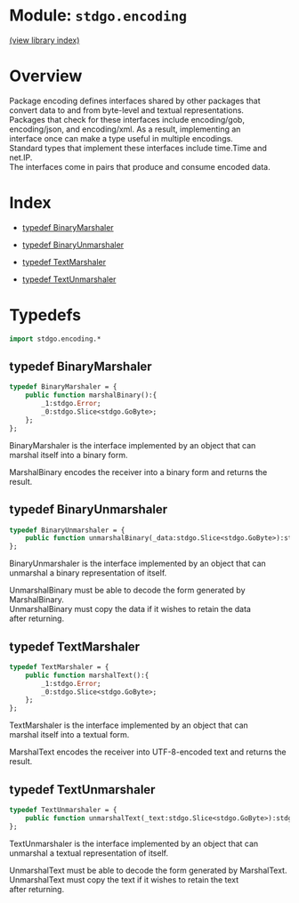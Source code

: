 # Module: `stdgo.encoding`

[(view library index)](../stdgo.md)


# Overview


Package encoding defines interfaces shared by other packages that  
convert data to and from byte\-level and textual representations.  
Packages that check for these interfaces include encoding/gob,  
encoding/json, and encoding/xml. As a result, implementing an  
interface once can make a type useful in multiple encodings.  
Standard types that implement these interfaces include time.Time and net.IP.  
The interfaces come in pairs that produce and consume encoded data.  



# Index


- [typedef BinaryMarshaler](<#typedef-binarymarshaler>)

- [typedef BinaryUnmarshaler](<#typedef-binaryunmarshaler>)

- [typedef TextMarshaler](<#typedef-textmarshaler>)

- [typedef TextUnmarshaler](<#typedef-textunmarshaler>)

# Typedefs


```haxe
import stdgo.encoding.*
```


## typedef BinaryMarshaler


```haxe
typedef BinaryMarshaler = {
	public function marshalBinary():{
		_1:stdgo.Error;
		_0:stdgo.Slice<stdgo.GoByte>;
	};
};
```


BinaryMarshaler is the interface implemented by an object that can  
marshal itself into a binary form.  



MarshalBinary encodes the receiver into a binary form and returns the result.  



## typedef BinaryUnmarshaler


```haxe
typedef BinaryUnmarshaler = {
	public function unmarshalBinary(_data:stdgo.Slice<stdgo.GoByte>):stdgo.Error;
};
```


BinaryUnmarshaler is the interface implemented by an object that can  
unmarshal a binary representation of itself.  



UnmarshalBinary must be able to decode the form generated by MarshalBinary.  
UnmarshalBinary must copy the data if it wishes to retain the data  
after returning.  



## typedef TextMarshaler


```haxe
typedef TextMarshaler = {
	public function marshalText():{
		_1:stdgo.Error;
		_0:stdgo.Slice<stdgo.GoByte>;
	};
};
```


TextMarshaler is the interface implemented by an object that can  
marshal itself into a textual form.  



MarshalText encodes the receiver into UTF\-8\-encoded text and returns the result.  



## typedef TextUnmarshaler


```haxe
typedef TextUnmarshaler = {
	public function unmarshalText(_text:stdgo.Slice<stdgo.GoByte>):stdgo.Error;
};
```


TextUnmarshaler is the interface implemented by an object that can  
unmarshal a textual representation of itself.  



UnmarshalText must be able to decode the form generated by MarshalText.  
UnmarshalText must copy the text if it wishes to retain the text  
after returning.  



